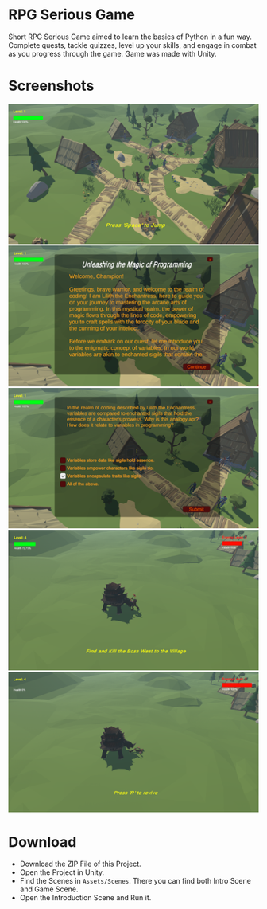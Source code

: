 # RPG Serious Game
Short RPG Serious Game aimed to learn the basics of Python in a fun way. Complete quests, tackle quizzes, level up your skills, and engage in combat as you progress through the game. Game was made with Unity.

# Screenshots
![Start Screenshot](https://github.com/dkalaitz/RPG_Unity/blob/master/Screenshots/intro.png?raw=true)
![Quest Screenshot](https://github.com/dkalaitz/RPG_Unity/blob/master/Screenshots/quest.png?raw=true)
![Quiz Screenshot](https://github.com/dkalaitz/RPG_Unity/blob/master/Screenshots/quiz.png?raw=true)
![Combat Screenshot](https://github.com/dkalaitz/RPG_Unity/blob/master/Screenshots/combat.png?raw=true)
![Death Screenshot](https://github.com/dkalaitz/RPG_Unity/blob/master/Screenshots/death.png?raw=true)

# Download

- Download the ZIP File of this Project.
- Open the Project in Unity.
- Find the Scenes in `Assets/Scenes`. There you can find both Intro Scene and Game Scene.
- Open the Introduction Scene and Run it.
